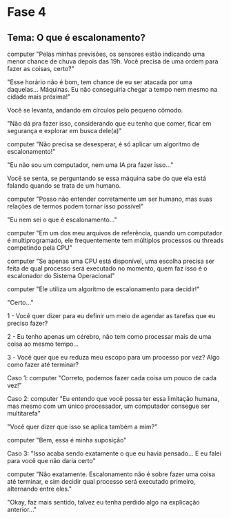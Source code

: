 # Fase 4

## **Tema:** O que é escalonamento?

computer "Pelas minhas previsões, os sensores estão indicando uma menor chance de chuva depois das 19h. Você precisa de uma ordem para fazer as coisas, certo?"

"Esse horário não é bom, tem chance de eu ser atacada por uma daquelas... Máquinas. Eu não conseguiria chegar a tempo nem mesmo na cidade mais próxima!"

Você se levanta, andando em círculos pelo pequeno cômodo.

"Não dá pra fazer isso, considerando que eu tenho que comer, ficar em segurança e explorar em busca dele(a)"

computer "Não precisa se desesperar, é só aplicar um algoritmo de escalonamento!"

"Eu não sou um computador, nem uma IA pra fazer isso..."

Você se senta, se perguntando se essa máquina sabe do que ela está falando quando se trata de um humano.

computer "Posso não entender corretamente um ser humano, mas suas relações de termos podem tornar isso possível"

"Eu nem sei o que é escalonamento..."

computer "Em um dos meu arquivos de referência, quando um computador é multiprogramado, ele frequentemente tem múltiplos processos ou threads competindo pela CPU"

computer "Se apenas uma CPU está disponível, uma escolha precisa ser feita de qual processo será executado no momento, quem faz isso é o escalonador do Sistema Operacional"

computer "Ele utiliza um algoritmo de escalonamento para decidir!"

"Certo..."

1 - Você quer dizer para eu definir um meio de agendar as tarefas que eu preciso fazer?

2 - Eu tenho apenas um cérebro, não tem como processar mais de uma coisa ao mesmo tempo...

3 - Você quer que eu reduza meu escopo para um processo por vez? Algo como fazer até terminar?

Caso 1: computer "Correto, podemos fazer cada coisa um pouco de cada vez!"

Caso 2: computer "Eu entendo que você possa ter essa limitação humana, mas mesmo com um único processador, um computador consegue ser multitarefa"

"Você quer dizer que isso se aplica também a mim?"

computer "Bem, essa é minha suposição"

Caso 3: "Isso acaba sendo exatamente o que eu havia pensado... E eu falei para você que não daria certo"

computer "Não exatamente. Escalonamento não é sobre fazer uma coisa até terminar, e sim decidir qual processo será executado primeiro, alternando entre eles."

"Okay, faz mais sentido, talvez eu tenha perdido algo na explicação anterior..."

